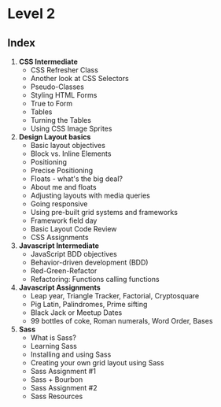 # Level 2

## Index

1. **CSS Intermediate**
   * CSS Refresher Class
   * Another look at CSS Selectors
   * Pseudo-Classes
   * Styling HTML Forms
   * True to Form
   * Tables
   * Turning the Tables
   * Using CSS Image Sprites
2. **Design Layout basics**
   * Basic layout objectives
   * Block vs. Inline Elements
   * Positioning
   * Precise Positioning
   * Floats - what's the big deal?
   * About me and floats
   * Adjusting layouts with media queries
   * Going responsive
   * Using pre-built grid systems and frameworks
   * Framework field day
   * Basic Layout Code Review
   * CSS Assignments
3. **Javascript Intermediate**
   * JavaScript BDD objectives
   * Behavior-driven development \(BDD\)
   * Red-Green-Refactor
   * Refactoring: Functions calling functions
4. **Javascript Assignments**
   * Leap year, Triangle Tracker, Factorial, Cryptosquare
   * Pig Latin, Palindromes, Prime sifting
   * Black Jack or Meetup Dates
   * 99 bottles of coke, Roman numerals, Word Order, Bases
5. **Sass**
   * What is Sass?
   * Learning Sass
   * Installing and using Sass
   * Creating your own grid layout using Sass
   * Sass Assignment \#1
   * Sass + Bourbon
   * Sass Assignment \#2
   * Sass Resources




